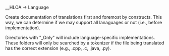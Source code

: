 __HLOA -> Language

Create documentation of translations first and foremost by constructs. This way, we can determine if we may support all lanaguages or not (i.e., before implementation).

Directories with "_Only" will include language-specific implementations. These folders will only be searched by a tokenizer if the file being translated has the correct extension (e.g., .cpp, .c, .java, .py).
